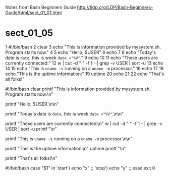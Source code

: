 Notes from Bash Beginners Guide http://tldp.org/LDP/Bash-Beginners-Guide/html/sect_01_01.html

# sect_01_05
1  #!/bin/bash
2  clear
3  echo "This is information provided by mysystem.sh.  Program starts now."
4
5  echo "Hello, $USER"
6  echo
7
8  echo "Today's date is `date`, this is week `date +"%V"`."
9  echo
10
11  echo "These users are currently connected:"
12  w | cut -d " " -f 1 - | grep -v USER | sort -u
13  echo
14
15  echo "This is `uname -s` running on a `uname -m` processor."
16  echo
17
18  echo "This is the uptime information:"
19  uptime
20  echo
21
22  echo "That's all folks!"

#!/bin/bash
clear
printf "This is information provided by mysystem.sh.  Program starts now.\n"

printf "Hello, $USER.\n\n"

printf "Today's date is `date`, this is week `date +"%V"`.\n\n"

printf "These users are currently connected:\n"
w | cut -d " " -f 1 - | grep -v USER | sort -u
printf "\n"

printf "This is `uname -s` running on a `uname -m` processor.\n\n"

printf "This is the uptime information:\n"
uptime
printf "\n"

printf "That's all folks!\n"




#!/bin/bash
case "$1" in
'start')
    echo "x"
  ;;
'stop')
  echo "y"
  ;;
esac
exit 0
